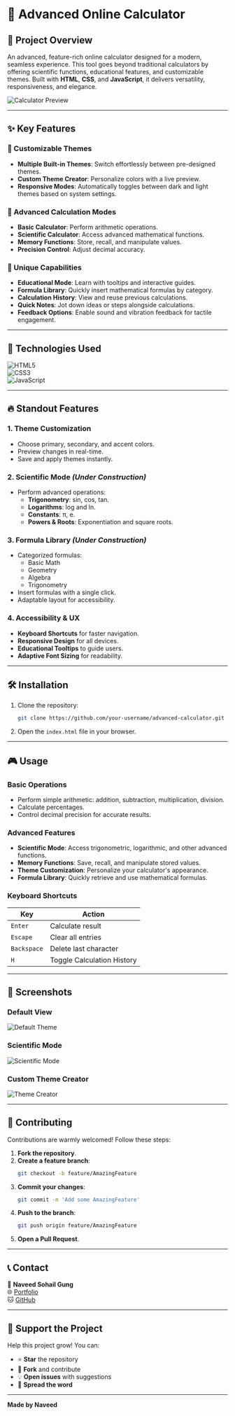 # 🧮 Advanced Online Calculator

## 🌟 Project Overview

An advanced, feature-rich online calculator designed for a modern, seamless experience. This tool goes beyond traditional calculators by offering scientific functions, educational features, and customizable themes. Built with **HTML**, **CSS**, and **JavaScript**, it delivers versatility, responsiveness, and elegance.

![Calculator Preview](assets/images/calculator-preview.png)

---

## ✨ Key Features

### 🎨 Customizable Themes
- **Multiple Built-in Themes**: Switch effortlessly between pre-designed themes.
- **Custom Theme Creator**: Personalize colors with a live preview.
- **Responsive Modes**: Automatically toggles between dark and light themes based on system settings.

### 🧮 Advanced Calculation Modes
- **Basic Calculator**: Perform arithmetic operations.
- **Scientific Calculator**: Access advanced mathematical functions.
- **Memory Functions**: Store, recall, and manipulate values.
- **Precision Control**: Adjust decimal accuracy.

### 🌈 Unique Capabilities
- **Educational Mode**: Learn with tooltips and interactive guides.
- **Formula Library**: Quickly insert mathematical formulas by category.
- **Calculation History**: View and reuse previous calculations.
- **Quick Notes**: Jot down ideas or steps alongside calculations.
- **Feedback Options**: Enable sound and vibration feedback for tactile engagement.

---

## 🚀 Technologies Used

![HTML5](https://img.shields.io/badge/HTML5-E34F26?style=for-the-badge&logo=html5&logoColor=white)  
![CSS3](https://img.shields.io/badge/CSS3-1572B6?style=for-the-badge&logo=css3&logoColor=white)  
![JavaScript](https://img.shields.io/badge/JavaScript-F7DF1E?style=for-the-badge&logo=javascript&logoColor=black)

---

## 🔥 Standout Features

### 1. Theme Customization
- Choose primary, secondary, and accent colors.
- Preview changes in real-time.
- Save and apply themes instantly.

### 2. Scientific Mode *(Under Construction)*
- Perform advanced operations:
  - **Trigonometry**: sin, cos, tan.
  - **Logarithms**: log and ln.
  - **Constants**: π, e.
  - **Powers & Roots**: Exponentiation and square roots.

### 3. Formula Library *(Under Construction)*
- Categorized formulas:
  - Basic Math
  - Geometry
  - Algebra
  - Trigonometry
- Insert formulas with a single click.
- Adaptable layout for accessibility.

### 4. Accessibility & UX
- **Keyboard Shortcuts** for faster navigation.
- **Responsive Design** for all devices.
- **Educational Tooltips** to guide users.
- **Adaptive Font Sizing** for readability.

---

## 🛠 Installation

1. Clone the repository:
   ```bash
   git clone https://github.com/your-username/advanced-calculator.git
   ```
2. Open the `index.html` file in your browser.

---

## 🎮 Usage

### Basic Operations
- Perform simple arithmetic: addition, subtraction, multiplication, division.
- Calculate percentages.
- Control decimal precision for accurate results.

### Advanced Features
- **Scientific Mode**: Access trigonometric, logarithmic, and other advanced functions.
- **Memory Functions**: Save, recall, and manipulate stored values.
- **Theme Customization**: Personalize your calculator's appearance.
- **Formula Library**: Quickly retrieve and use mathematical formulas.

### Keyboard Shortcuts
| Key         | Action                  |
|-------------|-------------------------|
| `Enter`     | Calculate result        |
| `Escape`    | Clear all entries       |
| `Backspace` | Delete last character   |
| `H`         | Toggle Calculation History |

---

## 📸 Screenshots

### Default View
![Default Theme](assets/images/screenshots/default-theme.png)

### Scientific Mode
![Scientific Mode](assets/images/screenshots/scientific-mode.png)

### Custom Theme Creator
![Theme Creator](assets/images/screenshots/theme-creator.png)

---

## 🤝 Contributing

Contributions are warmly welcomed! Follow these steps:

1. **Fork the repository**.
2. **Create a feature branch**:
   ```bash
   git checkout -b feature/AmazingFeature
   ```
3. **Commit your changes**:
   ```bash
   git commit -m 'Add some AmazingFeature'
   ```
4. **Push to the branch**:
   ```bash
   git push origin feature/AmazingFeature
   ```
5. **Open a Pull Request**.

---

## 📞 Contact

👤 **Naveed Sohail Gung**  
🌐 [Portfolio](https://por-fo-lio.netlify.app/)  
🐱 [GitHub](https://github.com/naveed-gung)

---

## 🌟 Support the Project

Help this project grow! You can:

- ⭐ **Star** the repository
- 🍴 **Fork** and contribute
- 💡 **Open issues** with suggestions
- 📣 **Spread the word**

---

**Made by Naveed**

